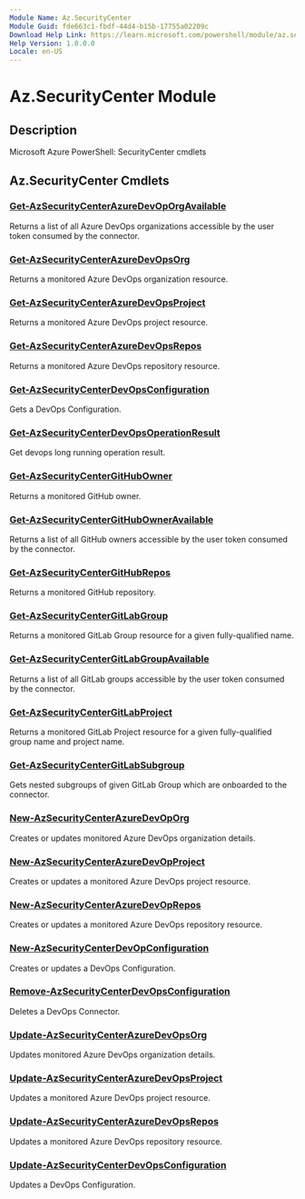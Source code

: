 ```yaml
---
Module Name: Az.SecurityCenter
Module Guid: fde663c1-fbdf-44d4-b15b-17755a02209c
Download Help Link: https://learn.microsoft.com/powershell/module/az.securitycenter
Help Version: 1.0.0.0
Locale: en-US
---
```


# Az.SecurityCenter Module
## Description
Microsoft Azure PowerShell: SecurityCenter cmdlets

## Az.SecurityCenter Cmdlets
### [Get-AzSecurityCenterAzureDevOpOrgAvailable](Get-AzSecurityCenterAzureDevOpOrgAvailable.md)
Returns a list of all Azure DevOps organizations accessible by the user token consumed by the connector.

### [Get-AzSecurityCenterAzureDevOpsOrg](Get-AzSecurityCenterAzureDevOpsOrg.md)
Returns a monitored Azure DevOps organization resource.

### [Get-AzSecurityCenterAzureDevOpsProject](Get-AzSecurityCenterAzureDevOpsProject.md)
Returns a monitored Azure DevOps project resource.

### [Get-AzSecurityCenterAzureDevOpsRepos](Get-AzSecurityCenterAzureDevOpsRepos.md)
Returns a monitored Azure DevOps repository resource.

### [Get-AzSecurityCenterDevOpsConfiguration](Get-AzSecurityCenterDevOpsConfiguration.md)
Gets a DevOps Configuration.

### [Get-AzSecurityCenterDevOpsOperationResult](Get-AzSecurityCenterDevOpsOperationResult.md)
Get devops long running operation result.

### [Get-AzSecurityCenterGitHubOwner](Get-AzSecurityCenterGitHubOwner.md)
Returns a monitored GitHub owner.

### [Get-AzSecurityCenterGitHubOwnerAvailable](Get-AzSecurityCenterGitHubOwnerAvailable.md)
Returns a list of all GitHub owners accessible by the user token consumed by the connector.

### [Get-AzSecurityCenterGitHubRepos](Get-AzSecurityCenterGitHubRepos.md)
Returns a monitored GitHub repository.

### [Get-AzSecurityCenterGitLabGroup](Get-AzSecurityCenterGitLabGroup.md)
Returns a monitored GitLab Group resource for a given fully-qualified name.

### [Get-AzSecurityCenterGitLabGroupAvailable](Get-AzSecurityCenterGitLabGroupAvailable.md)
Returns a list of all GitLab groups accessible by the user token consumed by the connector.

### [Get-AzSecurityCenterGitLabProject](Get-AzSecurityCenterGitLabProject.md)
Returns a monitored GitLab Project resource for a given fully-qualified group name and project name.

### [Get-AzSecurityCenterGitLabSubgroup](Get-AzSecurityCenterGitLabSubgroup.md)
Gets nested subgroups of given GitLab Group which are onboarded to the connector.

### [New-AzSecurityCenterAzureDevOpOrg](New-AzSecurityCenterAzureDevOpOrg.md)
Creates or updates monitored Azure DevOps organization details.

### [New-AzSecurityCenterAzureDevOpProject](New-AzSecurityCenterAzureDevOpProject.md)
Creates or updates a monitored Azure DevOps project resource.

### [New-AzSecurityCenterAzureDevOpRepos](New-AzSecurityCenterAzureDevOpRepos.md)
Creates or updates a monitored Azure DevOps repository resource.

### [New-AzSecurityCenterDevOpConfiguration](New-AzSecurityCenterDevOpConfiguration.md)
Creates or updates a DevOps Configuration.

### [Remove-AzSecurityCenterDevOpsConfiguration](Remove-AzSecurityCenterDevOpsConfiguration.md)
Deletes a DevOps Connector.

### [Update-AzSecurityCenterAzureDevOpsOrg](Update-AzSecurityCenterAzureDevOpsOrg.md)
Updates monitored Azure DevOps organization details.

### [Update-AzSecurityCenterAzureDevOpsProject](Update-AzSecurityCenterAzureDevOpsProject.md)
Updates a monitored Azure DevOps project resource.

### [Update-AzSecurityCenterAzureDevOpsRepos](Update-AzSecurityCenterAzureDevOpsRepos.md)
Updates a monitored Azure DevOps repository resource.

### [Update-AzSecurityCenterDevOpsConfiguration](Update-AzSecurityCenterDevOpsConfiguration.md)
Updates a DevOps Configuration.

